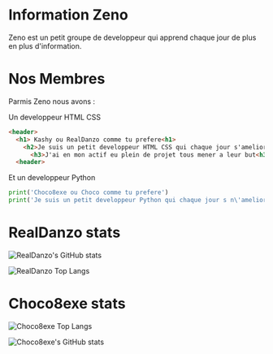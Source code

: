 # Information Zeno
Zeno est un petit groupe de developpeur qui apprend chaque 
jour de plus en plus d'information.

# Nos Membres 
Parmis Zeno nous avons : 

Un developpeur HTML CSS
```html
<header>
  <h1> Kashy ou RealDanzo comme tu prefere<h1>
    <h2>Je suis un petit developpeur HTML CSS qui chaque jour s'ameliore<h2>
      <h3>J'ai en mon actif eu plein de projet tous mener a leur but<h3>
  <header>
```

Et un developpeur Python
```Python
print('Choco8exe ou Choco comme tu prefere')
print('Je suis un petit developpeur Python qui chaque jour s n\'ameliore')
```



# RealDanzo stats 

![RealDanzo's GitHub stats](https://github-readme-stats.vercel.app/api?username=RealDanzo&hide=contribs,prs)

![RealDanzo Top Langs](https://github-readme-stats.vercel.app/api/top-langs/?username=RealDanzo&theme=tokyonight)


# Choco8exe stats

![Choco8exe Top Langs](https://github-readme-stats.vercel.app/api/top-langs/?username=Choco8exe&theme=tokyonight)

![Choco8exe's GitHub stats](https://github-readme-stats.vercel.app/api?username=Choco8exe&hide=contribs,prs)

